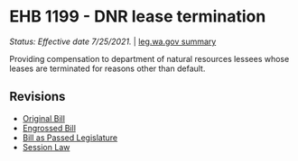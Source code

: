 # EHB 1199 - DNR lease termination
*Status: Effective date 7/25/2021.* | [leg.wa.gov summary](https://app.leg.wa.gov/billsummary?BillNumber=1199&Year=2021)

Providing compensation to department of natural resources lessees whose leases are terminated for reasons other than default.

## Revisions
* [Original Bill](1/)
* [Engrossed Bill](1/)
* [Bill as Passed Legislature](1/)
* [Session Law](1/)
